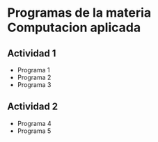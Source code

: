 # Programas de la materia Computacion aplicada


## Actividad 1
- Programa 1
- Programa 2
- Programa 3

## Actividad 2
- Programa 4
- Programa 5

